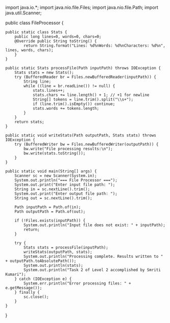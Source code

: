 import java.io.*;
import java.nio.file.Files;
import java.nio.file.Path;
import java.util.Scanner;

public class FileProcessor {

    public static class Stats {
        public long lines=0, words=0, chars=0;
        @Override public String toString() {
            return String.format("Lines: %d%nWords: %d%nCharacters: %d%n", lines, words, chars);
        }
    }

    public static Stats processFile(Path inputPath) throws IOException {
        Stats stats = new Stats();
        try (BufferedReader br = Files.newBufferedReader(inputPath)) {
            String line;
            while ((line = br.readLine()) != null) {
                stats.lines++;
                stats.chars += line.length() + 1; // +1 for newline
                String[] tokens = line.trim().split("\\s+");
                if (line.trim().isEmpty()) continue;
                stats.words += tokens.length;
            }
        }
        return stats;
    }

    public static void writeStats(Path outputPath, Stats stats) throws IOException {
        try (BufferedWriter bw = Files.newBufferedWriter(outputPath)) {
            bw.write("File processing results:\n");
            bw.write(stats.toString());
        }
    }

    public static void main(String[] args) {
        Scanner sc = new Scanner(System.in);
        System.out.println("=== File Processor ===");
        System.out.print("Enter input file path: ");
        String in = sc.nextLine().trim();
        System.out.print("Enter output file path: ");
        String out = sc.nextLine().trim();

        Path inputPath = Path.of(in);
        Path outputPath = Path.of(out);

        if (!Files.exists(inputPath)) {
            System.out.println("Input file does not exist: " + inputPath);
            return;
        }

        try {
            Stats stats = processFile(inputPath);
            writeStats(outputPath, stats);
            System.out.println("Processing complete. Results written to " + outputPath.toAbsolutePath());
            System.out.println(stats);
            System.out.println("Task 2 of Level 2 accomplished by Smriti Kumari");
        } catch (IOException e) {
            System.err.println("Error processing files: " + e.getMessage());
        } finally {
            sc.close();
        }
    }
}
